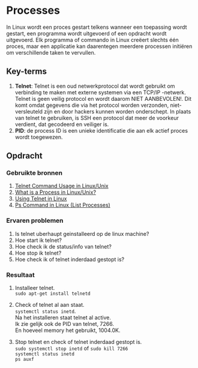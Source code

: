 # Processes
In Linux wordt een proces gestart telkens wanneer een toepassing wordt gestart, een programma wordt uitgevoerd of een opdracht wordt uitgevoerd. Elk programma of commando in Linux creëert slechts één proces, maar een applicatie kan daarentegen meerdere processen initiëren om verschillende taken te vervullen.

## Key-terms
1. **Telnet**: Telnet is een oud netwerkprotocol dat wordt gebruikt om verbinding te maken met externe systemen via een TCP/IP -netwerk. Telnet is geen veilig protocol en wordt daarom NIET AANBEVOLEN!. Dit komt omdat gegevens die via het protocol worden verzonden, niet-versleuteld zijn en door hackers kunnen worden onderschept. In plaats van telnet te gebruiken, is SSH een protocol dat meer de voorkeur verdient, dat gecodeerd en veiliger is.
2. **PID**: de process ID is een unieke identificatie die aan elk actief proces wordt toegewezen.

## Opdracht
### Gebruikte bronnen
1. [Telnet Command Usage in Linux/Unix](https://www.digitalocean.com/community/tutorials/telnet-command-linux-unix)
2. [What is a Process in Linux/Unix?](https://www.scaler.com/topics/linux-process/)
3. [Using Telnet in Linux](https://www.baeldung.com/linux/telnet)
4. [Ps Command in Linux (List Processes)](https://linuxize.com/post/ps-command-in-linux/#)

### Ervaren problemen
1. Is telnet uberhaupt geinstalleerd op de linux machine?
2. Hoe start ik telnet?
3. Hoe check ik de status/info van telnet?
4. Hoe stop ik telnet?
5. Hoe check ik of telnet inderdaad gestopt is?


### Resultaat
1. Installeer telnet.<br> 
`sudo apt-get install telnetd`

2. Check of telnet al aan staat.<br> 
`systemctl status inetd`.<br> 
Na het installeren staat telnet al active.<br> 
Ik zie gelijk ook de PID van telnet, 7266.<br> 
En hoeveel memory het gebruikt, 1004.0K.

3. Stop telnet en check of telnet inderdaad gestopt is.<br> 
`sudo systemctl stop inetd` of `sudo kill 7266`<br>  `systemctl status inetd`<br> 
`ps auxf`